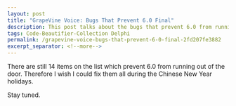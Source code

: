 ```yaml
---
layout: post
title: "GrapeVine Voice: Bugs That Prevent 6.0 Final"
description: This post talks about the bugs that prevent 6.0 from running out of the door.
tags: Code-Beautifier-Collection Delphi
permalink: /grapevine-voice-bugs-that-prevent-6-0-final-2fd207fe3882
excerpt_separator: <!--more-->
---
```

There are still 14 items on the list which prevent 6.0 from running out of the door. Therefore I wish I could fix them all during the Chinese New Year holidays.

Stay tuned.
<!--more-->